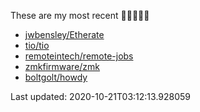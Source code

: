 These are my most recent 🌟🌟🌟🌟🌟

* [jwbensley/Etherate](https://github.com/jwbensley/Etherate)
* [tio/tio](https://github.com/tio/tio)
* [remoteintech/remote-jobs](https://github.com/remoteintech/remote-jobs)
* [zmkfirmware/zmk](https://github.com/zmkfirmware/zmk)
* [boltgolt/howdy](https://github.com/boltgolt/howdy)

Last updated: 2020-10-21T03:12:13.928059
